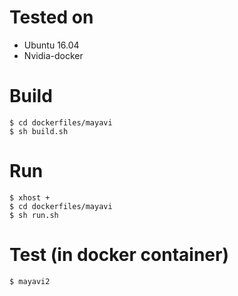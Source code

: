 # Tested on
* Ubuntu 16.04
* Nvidia-docker

# Build
```
$ cd dockerfiles/mayavi
$ sh build.sh
```

# Run
```
$ xhost +
$ cd dockerfiles/mayavi
$ sh run.sh
```

# Test (in docker container)
```
$ mayavi2
```
